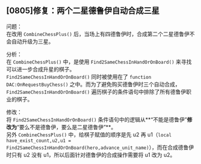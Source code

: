## [0805]修复：两个二星德鲁伊自动合成三星

问题：  
在改用 `CombineChessPlus()` 后，当场上有四德鲁伊时，合成第二个二星德鲁伊不会自动升级为三星。  

分析：  
在 `CombineChessPlus()` 中，是使用 `Find2SameChessInHandOrOnBoard()` 来寻找可以进一步合成升星的棋子。  
 `Find2SameChessInHandOrOnBoard()` 同时被使用在了 `function DAC:OnRequestBuyChess()` 之中。而为了避免购买德鲁伊时三个自动合成，`Find2SameChessInHandOrOnBoard()` 遍历棋子的条件语句中排除了所有德鲁伊职业的棋子。  

修改：  
将 `Find2SameChessInHandOrOnBoard()` 条件语句中的逻辑从**“不能是德鲁伊”**修改为**“要么不是德鲁伊，要么是二星德鲁伊”**。  
另外 `CombineChessPlus()` 中，给棋子赋值的顺序是先 u2 再 u1（`local have_exist_count,u2,u1 = Find2SameChessInHandOrOnBoard(hero,advance_unit_name)`），而在合成德鲁伊时只有 u2 没有 u1，所以后面针对德鲁伊的合成操作需要将 u1 改为 u2。